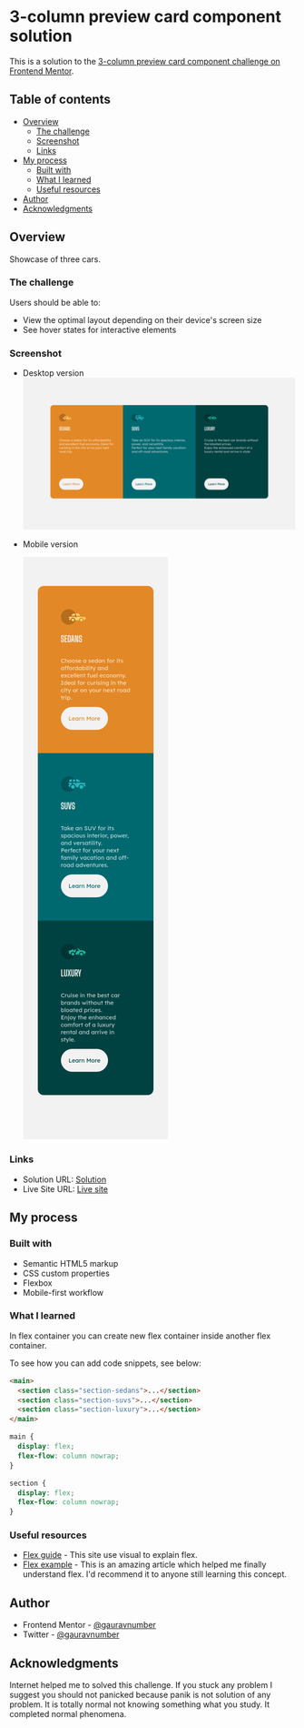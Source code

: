 # 3-column preview card component solution

This is a solution to the [3-column preview card component challenge on Frontend Mentor](https://www.frontendmentor.io/challenges/3column-preview-card-component-pH92eAR2-).

## Table of contents

- [Overview](#overview)
  - [The challenge](#the-challenge)
  - [Screenshot](#screenshot)
  - [Links](#links)
- [My process](#my-process)
  - [Built with](#built-with)
  - [What I learned](#what-i-learned)
  - [Useful resources](#useful-resources)
- [Author](#author)
- [Acknowledgments](#acknowledgments)

## Overview

Showcase of three cars.

### The challenge

Users should be able to:

- View the optimal layout depending on their device's screen size
- See hover states for interactive elements

### Screenshot

- Desktop version
  ![Desktop](./desktop.png)
- Mobile version

  ![Mobile](./mobile.png)

### Links

- Solution URL: [Solution](https://github.com/gauravnumber/3-column-preview-card-component-main/)
- Live Site URL: [Live site](https://gauravnumber.github.io/3-column-preview-card-component-main/)

## My process

### Built with

- Semantic HTML5 markup
- CSS custom properties
- Flexbox
- Mobile-first workflow

### What I learned

In flex container you can create new flex container inside another flex container.

To see how you can add code snippets, see below:

```html
<main>
  <section class="section-sedans">...</section>
  <section class="section-suvs">...</section>
  <section class="section-luxury">...</section>
</main>
```

```css
main {
  display: flex;
  flex-flow: column nowrap;
}
```

```css
section {
  display: flex;
  flex-flow: column nowrap;
}
```

### Useful resources

- [Flex guide](https://css-tricks.com/snippets/css/a-guide-to-flexbox/) - This site use visual to explain flex.
- [Flex example](https://www.quackit.com/css/flexbox/examples/) - This is an amazing article which helped me finally understand flex. I'd recommend it to anyone still learning this concept.

## Author

- Frontend Mentor - [@gauravnumber](https://www.frontendmentor.io/profile/gauravnumber)
- Twitter - [@gauravnumber](https://www.twitter.com/gauravnumber)

## Acknowledgments

Internet helped me to solved this challenge. If you stuck any problem I suggest you should not panicked because panik is not solution of any problem. It is totally normal not knowing something what you study. It completed normal phenomena.
